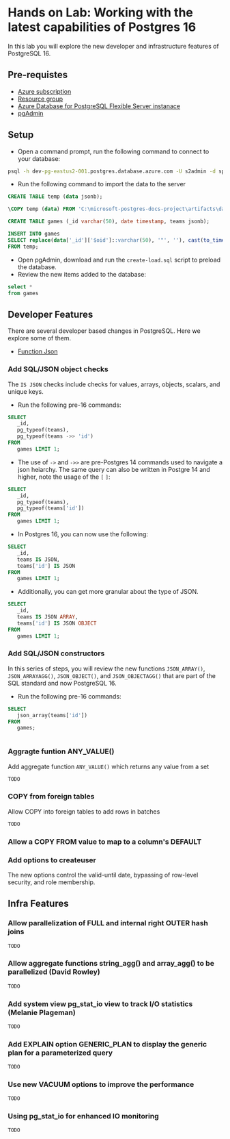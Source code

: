 # Hands on Lab: Working with the latest capabilities of Postgres 16

In this lab you will explore the new developer and infrastructure features of PostgreSQL 16.

## Pre-requistes

- [Azure subscription](https://azure.microsoft.com/free/)
- [Resource group](https://learn.microsoft.com/en-us/azure/azure-resource-manager/management/manage-resource-groups-portal)
- [Azure Database for PostgreSQL Flexible Server instanace](https://learn.microsoft.com/en-us/azure/postgresql/flexible-server/quickstart-create-server-portal)
- [pgAdmin](https://www.pgadmin.org/download/)

## Setup

- Open a command prompt, run the following command to connect to your database:

```cmd
psql -h dev-pg-eastus2-001.postgres.database.azure.com -U s2admin -d sportsdata
```

- Run the following command to import the data to the server

```sql
CREATE TABLE temp (data jsonb);

\COPY temp (data) FROM 'C:\microsoft-postgres-docs-project\artifacts\data\nbagames.json';

CREATE TABLE games (_id varchar(50), date timestamp, teams jsonb);

INSERT INTO games
SELECT replace(data['_id']['$oid']::varchar(50), '"', ''), cast(to_timestamp(replace(data['date']['$date']::varchar(50), '"', ''), 'yyyy-mm-dd"T"hh24:mi:ss') as date), data['teams']::jsonb
FROM temp;
```

- Open pgAdmin, download and run the `create-load.sql` script to preload the database.
- Review the new items added to the database:

```sql
select * 
from games
```

## Developer Features

There are several developer based changes in PostgreSQL. Here we explore some of them.

- [Function Json](https://www.postgresql.org/docs/16/functions-json.html)

### Add SQL/JSON object checks

The `IS JSON` checks include checks for values, arrays, objects, scalars, and unique keys.

- Run the following pre-16 commands:

```sql
SELECT
   _id,
   pg_typeof(teams),
   pg_typeof(teams ->> 'id')
FROM
   games LIMIT 1;
```

- The use of `->` and `->>` are pre-Postgres 14 commands used to navigate a json heiarchy.  The same query can also be written in Postgre 14 and higher, note the usage of the `[` `]`:

```sql
SELECT
   _id,
   pg_typeof(teams),
   pg_typeof(teams['id'])
FROM
   games LIMIT 1;
```

- In Postgres 16, you can now use the following:

```sql
SELECT
   _id,
   teams IS JSON,
   teams['id'] IS JSON
FROM
   games LIMIT 1;
```

- Additionally, you can get more granular about the type of JSON.

```sql
SELECT
   _id,
   teams IS JSON ARRAY,
   teams['id'] IS JSON OBJECT
FROM
   games LIMIT 1;
```

### Add SQL/JSON constructors

In this series of steps, you will review the new functions `JSON_ARRAY()`, `JSON_ARRAYAGG()`, `JSON_OBJECT()`, and `JSON_OBJECTAGG()` that are part of the SQL standard and now PostgreSQL 16.  

- Run the following pre-16 commands:

```sql
SELECT
   json_array(teams['id'])
FROM
   games;
```

```sql

```

### Aggragte funtion ANY_VALUE()

Add aggregate function `ANY_VALUE()` which returns any value from a set

```sql
TODO
```

### COPY from foreign tables

Allow COPY into foreign tables to add rows in batches

```sql
TODO
```

### Allow a COPY FROM value to map to a column's DEFAULT

### Add options to createuser

The new options control the valid-until date, bypassing of row-level security, and role membership.

## Infra Features

### Allow parallelization of FULL and internal right OUTER hash joins

```sql
TODO
```

### Allow aggregate functions string_agg() and array_agg() to be parallelized (David Rowley)

```sql
TODO
```

### Add system view pg_stat_io view to track I/O statistics (Melanie Plageman)

```sql
TODO
```

### Add EXPLAIN option GENERIC_PLAN to display the generic plan for a parameterized query

```sql
TODO
```

### Use new VACUUM options to improve the performance

```sql
TODO
```

### Using pg_stat_io for enhanced IO monitoring

```sql
TODO
```